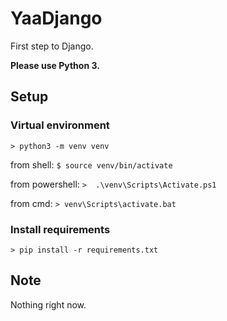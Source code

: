 # YaaDjango
First step to Django.

__Please use Python 3.__

## Setup
### Virtual environment
```> python3 -m venv venv```

from shell:
```$ source venv/bin/activate```

from powershell:
```>  .\venv\Scripts\Activate.ps1```

from cmd:
```> venv\Scripts\activate.bat```

### Install requirements
```> pip install -r requirements.txt```

## Note
Nothing right now.
